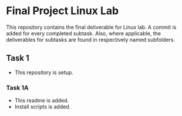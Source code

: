 # Final Project Linux Lab
This repository contains the final deliverable for Linux lab. A commit is added for every completed subtask. Also, where applicable, the deliverables for subtasks are found in respectively named subfolders.

## Task 1
* This repository is setup.

### Task 1A
* This readme is added.
* Install scripts is added.


